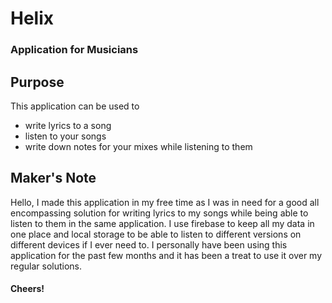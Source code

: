 # Helix

### Application for Musicians

## Purpose

This application can be used to 
* write lyrics to a song
* listen to your songs
* write down notes for your mixes while listening to them


## Maker's Note

Hello,
I made this application in my free time as I was in need for a good all encompassing solution for writing lyrics to my songs while being able to listen to them in the same application.
I use firebase to keep all my data in one place and local storage to be able to listen to different versions on different devices if I ever need to. 
I personally have been using this application for the past few months and it has been a treat to use it over my regular solutions. 

#### Cheers!



